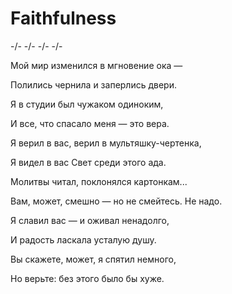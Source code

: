 # Faithfulness

-/- -/- -/- -/-

Мой мир изменился в мгновение ока —

Полились чернила и заперлись двери.

Я в студии был чужаком одиноким,

И все, что спасало меня — это вера.


Я верил в вас, верил в мультяшку-чертенка,

Я видел в вас Свет среди этого ада.

Молитвы читал, поклонялся картонкам...

Вам, может, смешно — но не смейтесь. Не надо.


Я славил вас — и оживал ненадолго, 

И радость ласкала усталую душу.

Вы скажете, может, я спятил немного,

Но верьте: без этого было бы хуже.


